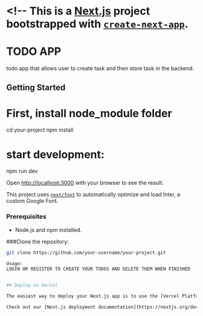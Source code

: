 # <!-- This is a [Next.js](https://nextjs.org/) project bootstrapped with [`create-next-app`](https://github.com/vercel/next.js/tree/canary/packages/create-next-app).


# TODO APP
todo app that allows user to create task and then store task in the backend.

## Getting Started

 # First, install node_module folder

cd your-project
npm install

 # start development: 
npm run dev

Open [http://localhost:3000](http://localhost:3000) with your browser to see the result.


This project uses [`next/font`](https://nextjs.org/docs/basic-features/font-optimization) to automatically optimize and load Inter, a custom Google Font.


### Prerequisites

- Node.js and npm installed.

###Clone the repository:

   ```bash
   git clone https://github.com/your-username/your-project.git

Usage:
LOGIN OR REGISTER TO CREATE YOUR TODOS AND DELETE THEM WHEN FINISHED


## Deploy on Vercel

The easiest way to deploy your Next.js app is to use the [Vercel Platform](https://vercel.com/new?utm_medium=default-template&filter=next.js&utm_source=create-next-app&utm_campaign=create-next-app-readme) from the creators of Next.js.

Check out our [Next.js deployment documentation](https://nextjs.org/docs/deployment) for more details. -->
